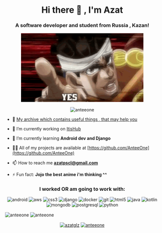 <h1 align="center">Hi there 👋 , I'm Azat</h1>
<h3 align="center">A software developer and student from Russia , Kazan!</h3>
<p align="middle"> <img src="https://github.com/AnteeOne/AnteeOne/blob/master/assets/tenor.gif" alt="anteeone" width="400"/> </p>
<p align="middle"> <img src="https://komarev.com/ghpvc/?username=anteeone" alt="anteeone" /> </p>

- 🐙 [My archive which contains useful things , that may help you](https://github.com/AnteeOne/Archive)

- 🔭 I’m currently working on [ItisHub](https://github.com/ITISHub/itishub-backend)

- 🌱 I’m currently learning **Android dev and Django**

- 👨‍💻 All of my projects are available at [https://github.com/AnteeOne](https://github.com/AnteeOne)

- 📫 How to reach me **azatpscl@gmail.com**

- ⚡ Fun fact: **Jojo the best anime i'm thinking ^^**
<h3 align="center">I worked OR am going to work with:</h3>
<p align="center"><img src="https://devicons.github.io/devicon/devicon.git/icons/android/android-original-wordmark.svg" alt="android" width="40" height="40"/> <img src="https://devicons.github.io/devicon/devicon.git/icons/amazonwebservices/amazonwebservices-original-wordmark.svg" alt="aws" width="40" height="40"/> <img src="https://devicons.github.io/devicon/devicon.git/icons/css3/css3-original-wordmark.svg" alt="css3" width="40" height="40"/> <img src="https://devicons.github.io/devicon/devicon.git/icons/django/django-original.svg" alt="django" width="40" height="40"/> <img src="https://devicons.github.io/devicon/devicon.git/icons/docker/docker-original-wordmark.svg" alt="docker" width="40" height="40"/> <img src="https://www.vectorlogo.zone/logos/git-scm/git-scm-icon.svg" alt="git" width="40" height="40"/> <img src="https://devicons.github.io/devicon/devicon.git/icons/html5/html5-original-wordmark.svg" alt="html5" width="40" height="40"/> <img src="https://devicons.github.io/devicon/devicon.git/icons/java/java-original-wordmark.svg" alt="java" width="40" height="40"/> <img src="https://www.vectorlogo.zone/logos/kotlinlang/kotlinlang-icon.svg" alt="kotlin" width="40" height="40"/> <img src="https://devicons.github.io/devicon/devicon.git/icons/mongodb/mongodb-original-wordmark.svg" alt="mongodb" width="40" height="40"/> <img src="https://devicons.github.io/devicon/devicon.git/icons/postgresql/postgresql-original-wordmark.svg" alt="postgresql" width="40" height="40"/> <img src="https://devicons.github.io/devicon/devicon.git/icons/python/python-original.svg" alt="python" width="40" height="40"/></p>
<img align="center" src="https://github-readme-stats.vercel.app/api/top-langs/?username=anteeone&layout=compact&hide=html" alt="anteeone" />
<img align="center" src="https://github-readme-stats.vercel.app/api?username=anteeone&show_icons=true" alt="anteeone" />

<p align="center">
<a href="https://instagram.com/azatglz" target="blank"><img align="center" src="https://cdn.jsdelivr.net/npm/simple-icons@3.0.1/icons/instagram.svg" alt="azatglz" height="30" width="30" /></a>
<a href="https://www.youtube.com/c/anteeone" target="blank"><img align="center" src="https://cdn.jsdelivr.net/npm/simple-icons@3.0.1/icons/youtube.svg" alt="anteeone" height="30" width="30" /></a>
</p>
